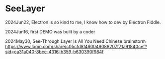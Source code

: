 # SeeLayer

2024Jun22, Electron is so kind to me, I know how to dev by Electron Fiddle.

2024Jun16, first DEMO was built by a coder

2024May30, See-Through Layer Is All You Need
Chinese brainstorm https://www.loom.com/share/c05cfd8f460049088207f71a91840cef?sid=ca31a040-8bce-4316-b359-b630390f984f
